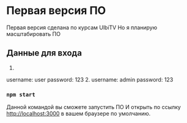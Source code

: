 # Первая версия ПО

Первая версия сделана по курсам UlbiTV
Но я планирую масштабировать ПО

## Данные для входа

1.
  username: user
  password: 123
2.
  username: admin
  password: 123

### `npm start`

Данной командой вы сможете запустить ПО
И открыть по ссылку [http://localhost:3000](http://localhost:3000) в вашем браузере по умолчанию.
